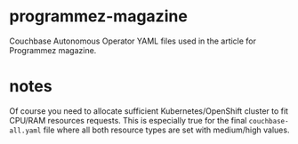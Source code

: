 # programmez-magazine
Couchbase Autonomous Operator YAML files used in the article for Programmez magazine.

# notes
Of course you need to allocate sufficient Kubernetes/OpenShift cluster to fit CPU/RAM resources requests.
This is especially true for the final `couchbase-all.yaml` file where all both resource types are set with medium/high values.

